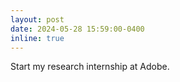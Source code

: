 ```yaml
---
layout: post
date: 2024-05-28 15:59:00-0400
inline: true
---
```


Start my research internship at Adobe.
